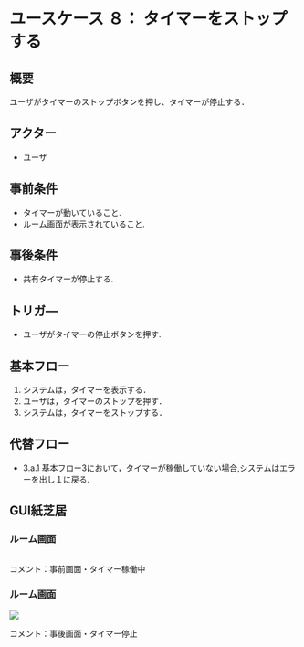 # ユースケース ８： タイマーをストップする

## 概要
ユーザがタイマーのストップボタンを押し、タイマーが停止する．


## アクター
- ユーザ

## 事前条件
- タイマーが動いていること.
- ルーム画面が表示されていること.

## 事後条件
- 共有タイマーが停止する.


## トリガ―
- ユーザがタイマーの停止ボタンを押す.

## 基本フロー
1. システムは，タイマーを表示する．
2. ユーザは，タイマーのストップを押す．
3. システムは，タイマーをストップする．


## 代替フロー
- 3.a.1  基本フロー3において，タイマーが稼働していない場合,システムはエラーを出し１に戻る.



## GUI紙芝居
### ルーム画面
<img src="">

コメント：事前画面・タイマー稼働中

### ルーム画面
<img src="room_img.png">

コメント：事後画面・タイマー停止
